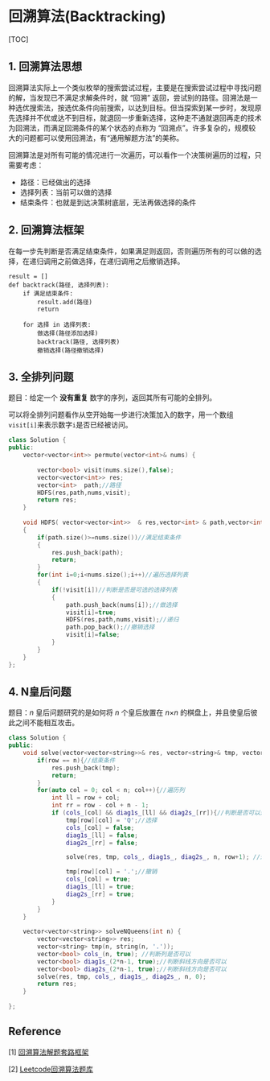 # 回溯算法(Backtracking)

[TOC]

## 1. 回溯算法思想

回溯算法实际上一个类似枚举的搜索尝试过程，主要是在搜索尝试过程中寻找问题的解，当发现已不满足求解条件时，就 “回溯” 返回，尝试别的路径。回溯法是一种选优搜索法，按选优条件向前搜索，以达到目标。但当探索到某一步时，发现原先选择并不优或达不到目标，就退回一步重新选择，这种走不通就退回再走的技术为回溯法，而满足回溯条件的某个状态的点称为 “回溯点”。许多复杂的，规模较大的问题都可以使用回溯法，有“通用解题方法”的美称。

回溯算法是对所有可能的情况进行一次遍历，可以看作一个决策树遍历的过程，只需要考虑：

* 路径：已经做出的选择
* 选择列表：当前可以做的选择
* 结束条件：也就是到达决策树底层，无法再做选择的条件



## 2. 回溯算法框架

​		在每一步先判断是否满足结束条件，如果满足则返回，否则遍历所有的可以做的选择，在递归调用之前做选择，在递归调用之后撤销选择。

```
result = []
def backtrack(路径, 选择列表):
    if 满足结束条件:
        result.add(路径)
        return

    for 选择 in 选择列表:
        做选择(路径添加选择)
        backtrack(路径, 选择列表)
        撤销选择(路径撤销选择)
```



## 3. 全排列问题

题目：给定一个 **没有重复** 数字的序列，返回其所有可能的全排列。



可以将全排列问题看作从空开始每一步进行决策加入的数字，用一个数组`visit[i]`来表示数字`i`是否已经被访问。



```C++
class Solution {
public:
    vector<vector<int>> permute(vector<int>& nums) {
    
        vector<bool> visit(nums.size(),false);
        vector<vector<int>> res;
        vector<int>  path;//路径
        HDFS(res,path,nums,visit);
        return res;
    }
    
    void HDFS( vector<vector<int>>  & res,vector<int> & path,vector<int> & nums, vector<bool> &visit)
    {
        if(path.size()>=nums.size())//满足结束条件
        {
            res.push_back(path);
            return;
        }
        for(int i=0;i<nums.size();i++)//遍历选择列表
        {
            if(!visit[i])//判断是否是可选的选择列表
            {
                path.push_back(nums[i]);//做选择
                visit[i]=true;
                HDFS(res,path,nums,visit);//递归
                path.pop_back();//撤销选择             
                visit[i]=false;    
            }   
        }  
    }
};
```





## 4. N皇后问题

题目：*n* 皇后问题研究的是如何将 *n* 个皇后放置在 *n*×*n* 的棋盘上，并且使皇后彼此之间不能相互攻击。



```C++
class Solution {
public:
    void solve(vector<vector<string>>& res, vector<string>& tmp, vector<bool>& cols_, vector<bool>& diag1s_, vector<bool>& diag2s_, int n, int row){
        if(row == n){//结束条件
            res.push_back(tmp);
            return;
        }
        for(auto col = 0; col < n; col++){//遍历列
            int ll = row + col; 
            int rr = row - col + n - 1;
            if (cols_[col] && diag1s_[ll] && diag2s_[rr]){//判断是否可以选择
                tmp[row][col] = 'Q';//选择
                cols_[col] = false;
                diag1s_[ll] = false;
                diag2s_[rr] = false;

                solve(res, tmp, cols_, diag1s_, diag2s_, n, row+1); //递归

                tmp[row][col] = '.';//撤销
                cols_[col] = true;
                diag1s_[ll] = true;
                diag2s_[rr] = true;
            }
        }
    }
    
    vector<vector<string>> solveNQueens(int n) {
        vector<vector<string>> res;
        vector<string> tmp(n, string(n, '.'));
        vector<bool> cols_(n, true); //判断列是否可以
        vector<bool> diag1s_(2*n-1, true);//判断斜线方向是否可以
        vector<bool> diag2s_(2*n-1, true);//判断斜线方向是否可以
        solve(res, tmp, cols_, diag1s_, diag2s_, n, 0);
        return res;
    }
    
};
```



## Reference

[1] [回溯算法解题套路框架](https://labuladong.gitbook.io/algo/di-ling-zhang-bi-du-xi-lie/hui-su-suan-fa-xiang-jie-xiu-ding-ban)

[2] [Leetcode回溯算法题库](https://leetcode-cn.com/tag/backtracking/)